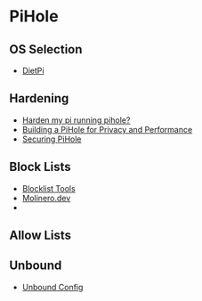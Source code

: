 # PiHole

## OS Selection

- [DietPi]()







## Hardening

- [Harden my pi running pihole?](https://discourse.pi-hole.net/t/harden-my-pi-running-pihole-install-ufw/5642/17)
- [Building a PiHole for Privacy and Performance](https://thesmashy.medium.com/building-a-pihole-for-privacy-and-performance-f762dbcb66e5)
- [Securing PiHole](https://discourse.pi-hole.net/t/securing-pihole/1155)

## Block Lists

- [Blocklist Tools](https://blocklist-tools.developerdan.com/blocklists)
- [Molinero.dev](https://hmirror.molinero.dev/)
- 

## Allow Lists



## Unbound
- [Unbound Config](https://gist.github.com/Overbryd/ab15ee86c58260cb6d0be634a4c58057)
